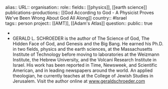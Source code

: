 alias::
URL::
organisation:: 
role::
fields:: [[physics]], [[earth science]] 
publications-productions:: [[God According to God - A Physicist Proves We've Been Wrong About God All Along]] 
country:: #Israel  
tags:: person
project:: [[AMT]], [[Adam's Atlas]] 
question::
public:: true

-
- GERALD L. SCHROEDER is the author of The Science of God, The Hidden Face of God, and Genesis and the Big Bang. He earned his Ph.D. in two fields, physics and the earth sciences, at the Massachusetts Institute of Technology before moving to laboratories at the Weizmann Institute, the Hebrew University, and the Volcani Research Institute in Israel. His work has been reported in Time, Newsweek, and Scientific American, and in leading newspapers around the world. An applied theologian, he currently teaches at the College of Jewish Studies in Jerusalem. Visit the author online at www.geraldschroeder.com